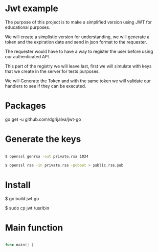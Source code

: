# Jwt example

The purpose of this project is to make a simplified version using JWT for educational purposes.

We will create a simplistic version for understanding, we will generate a token and the expiration date and send in json format to the requester.

The requester would have to have a way to register the user before using our authenticated API.

This part of the registry we will leave last, first we will simulate with keys that we create in the server for tests purposes.

We will Generate the Token and with the same token we will validate our handlers to see if they can be executed.

# Packages

go get -u github.com/dgrijalva/jwt-go

# Generate the keys

```sh

$ openssl genrsa -out private.rsa 1024

$ openssl rsa -in private.rsa -pubout > public.rsa.pub

```

# Install

$ go build jwt.go

$ sudo cp jwt /usr/bin

# Main function

```go

func main() {

	

```